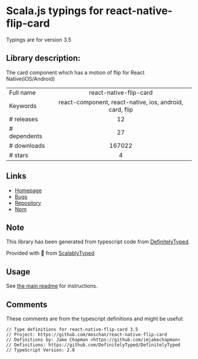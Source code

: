 
# Scala.js typings for react-native-flip-card

Typings are for version 3.5

## Library description:
The card component which has a motion of flip for React Native(iOS/Android)

|                    |                 |
| ------------------ | :-------------: |
| Full name          | react-native-flip-card |
| Keywords           | react-component, react-native, ios, android, card, flip |
| # releases         | 12 |
| # dependents       | 27 |
| # downloads        | 167022 |
| # stars            | 4 |

## Links
- [Homepage](https://github.com/moschan/react-native-flip-card#readme)
- [Bugs](https://github.com/moschan/react-native-flip-card/issues)
- [Repository](https://github.com/moschan/react-native-flip-card)
- [Npm](https://www.npmjs.com/package/react-native-flip-card)
    


## Note
This library has been generated from typescript code from [DefinitelyTyped](https://definitelytyped.org).

Provided with :purple_heart: from [ScalablyTyped](https://github.com/oyvindberg/ScalablyTyped)

## Usage
See [the main readme](../../readme.md) for instructions.

## Comments

These comments are from the typescript definitions and might be useful:
```
// Type definitions for react-native-flip-card 3.5
// Project: https://github.com/moschan/react-native-flip-card
// Definitions by: Jake Chapman <https://github.com/imjakechapman>
// Definitions: https://github.com/DefinitelyTyped/DefinitelyTyped
// TypeScript Version: 2.8

```


